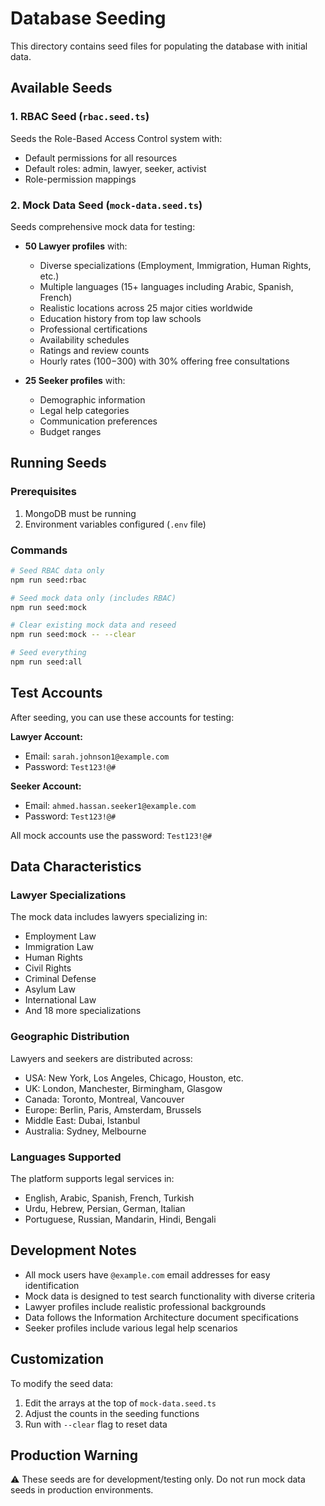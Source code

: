 # Database Seeding

This directory contains seed files for populating the database with initial data.

## Available Seeds

### 1. RBAC Seed (`rbac.seed.ts`)
Seeds the Role-Based Access Control system with:
- Default permissions for all resources
- Default roles: admin, lawyer, seeker, activist
- Role-permission mappings

### 2. Mock Data Seed (`mock-data.seed.ts`)
Seeds comprehensive mock data for testing:
- **50 Lawyer profiles** with:
  - Diverse specializations (Employment, Immigration, Human Rights, etc.)
  - Multiple languages (15+ languages including Arabic, Spanish, French)
  - Realistic locations across 25 major cities worldwide
  - Education history from top law schools
  - Professional certifications
  - Availability schedules
  - Ratings and review counts
  - Hourly rates ($100-$300) with 30% offering free consultations
  
- **25 Seeker profiles** with:
  - Demographic information
  - Legal help categories
  - Communication preferences
  - Budget ranges

## Running Seeds

### Prerequisites
1. MongoDB must be running
2. Environment variables configured (`.env` file)

### Commands

```bash
# Seed RBAC data only
npm run seed:rbac

# Seed mock data only (includes RBAC)
npm run seed:mock

# Clear existing mock data and reseed
npm run seed:mock -- --clear

# Seed everything
npm run seed:all
```

## Test Accounts

After seeding, you can use these accounts for testing:

**Lawyer Account:**
- Email: `sarah.johnson1@example.com`
- Password: `Test123!@#`

**Seeker Account:**
- Email: `ahmed.hassan.seeker1@example.com`
- Password: `Test123!@#`

All mock accounts use the password: `Test123!@#`

## Data Characteristics

### Lawyer Specializations
The mock data includes lawyers specializing in:
- Employment Law
- Immigration Law
- Human Rights
- Civil Rights
- Criminal Defense
- Asylum Law
- International Law
- And 18 more specializations

### Geographic Distribution
Lawyers and seekers are distributed across:
- USA: New York, Los Angeles, Chicago, Houston, etc.
- UK: London, Manchester, Birmingham, Glasgow
- Canada: Toronto, Montreal, Vancouver
- Europe: Berlin, Paris, Amsterdam, Brussels
- Middle East: Dubai, Istanbul
- Australia: Sydney, Melbourne

### Languages Supported
The platform supports legal services in:
- English, Arabic, Spanish, French, Turkish
- Urdu, Hebrew, Persian, German, Italian
- Portuguese, Russian, Mandarin, Hindi, Bengali

## Development Notes

- All mock users have `@example.com` email addresses for easy identification
- Mock data is designed to test search functionality with diverse criteria
- Lawyer profiles include realistic professional backgrounds
- Data follows the Information Architecture document specifications
- Seeker profiles include various legal help scenarios

## Customization

To modify the seed data:
1. Edit the arrays at the top of `mock-data.seed.ts`
2. Adjust the counts in the seeding functions
3. Run with `--clear` flag to reset data

## Production Warning

⚠️ These seeds are for development/testing only. Do not run mock data seeds in production environments.